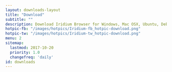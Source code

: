 ```yaml
---
layout: downloads-layout
title: "Download"
subtitle: ""
description: Download Iridium Browser for Windows, Mac OSX, Ubuntu, Debian, Mint, OpenSUSE, Fedora and Red Hat Enterprise Linux
hotpic-fb: "/images/hotpics/Iridium-fb_hotpic-download.png"
hotpic-tw: "/images/hotpics/Iridium-tw_hotpic-download.png"
menu: 2
sitemap:
  lastmod: 2017-10-20
  priority: 1.0
  changefreq: 'daily'
id: downloads
---
```


<script type="text/javascript">
var parser = new UAParser();
var result = parser.getResult();
var os_name = result.os.name;
if (os_name == "Windows") { window.location="windows.html"; }
else if (os_name == "Mac OS") { window.location="macosx.html"; } 
else if (os_name == "Ubuntu") { window.location="linux.html"; }
else if (os_name == "Debian") { window.location="linux.html"; }
else if (os_name == "Linux") { window.location="linux.html"; }
else if (os_name == "SUSE") { window.location="linux.html#suse"; }
else if (os_name == "CentOS") { window.location="linux.html"; }
else if (os_name == "Fedora") { window.location="linux.html#fedora"; }
else if (os_name == "DragonFly") { window.location="linux.html"; }
else if (os_name == "Gentoo") { window.location="linux.html"; }
else if (os_name == "Mint") { window.location="linux.html"; }
else if (os_name == "RedHat") { window.location="linux.html#redhat"; }
else if (os_name == "Slackware") { window.location="linux.html"; }
else if (os_name == "VectorLinux") { window.location="linux.html"; }
else { window.location="sorry.html"; }
</script>

<script type="application/ld+json">
[
	{
		"@context": "http://schema.org/",
		"@type": "SoftwareApplication",
		"name": "{{ site.title }}",
		"url": "{{ site.url }}",
		"downloadUrl": "{{ '/downloads/' | prepend: site.baseurl | prepend: site.url }}",
		"description": "{{ site.description }}",
		"applicationCategory": "Browser",
		"operatingSystem": "Windows, Mac OSX, Ubuntu, Debian, openSUSE, Fedora, Red Hat Enterprise Linux",
		"aggregateRating": {
			"@type": "AggregateRating",
			"bestRating": "100",
			"ratingCount": "421",
			"ratingValue": "87"
		},
		"image": {
			"@type": "ImageObject",
			"height": "200",
			"width": "200",
			"contentUrl": "{{ site.hotpic | prepend: site.baseurl | prepend: site.url }}",
			"url": "{{ site.url | append: site.baseurl}}"
		},
		"offers": {
		"@type": "Offer",
		"priceCurrency": "EUR",
		"price": "0.00"		
		}
	},
	{ 
		"@context": "http://schema.org",
		"@type": "Product",
		"aggregateRating": {
			"@type": "AggregateRating",
			"bestRating": "100",
			"ratingCount": "421",
			"ratingValue": "87"
		},
		"name": "{{ site.title }}",
		"url": "{{ site.url | append: site.baseurl}}",
		"description": "{{ site.description }}",
		"image": {
			"@type": "ImageObject",
			"height": "200",
			"width": "200",
			"contentUrl": "{{ site.hotpic | prepend: site.baseurl | prepend: site.url }}",
			"url": "{{ site.url | append: site.baseurl}}"
		},
		"offers": {
			"@type": "Offer",
			"priceCurrency": "EUR",
			"price": "0.00"		
		}
	}
]
</script>